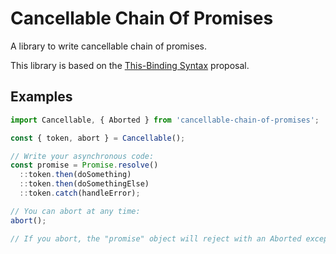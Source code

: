# Cancellable Chain Of Promises

A library to write cancellable chain of promises.

This library is based on the [This-Binding Syntax](https://github.com/tc39/proposal-bind-operator) proposal.

## Examples

```javascript
import Cancellable, { Aborted } from 'cancellable-chain-of-promises';

const { token, abort } = Cancellable();

// Write your asynchronous code:
const promise = Promise.resolve()
  ::token.then(doSomething)
  ::token.then(doSomethingElse)
  ::token.catch(handleError);

// You can abort at any time:
abort();

// If you abort, the "promise" object will reject with an Aborted exception.
```
